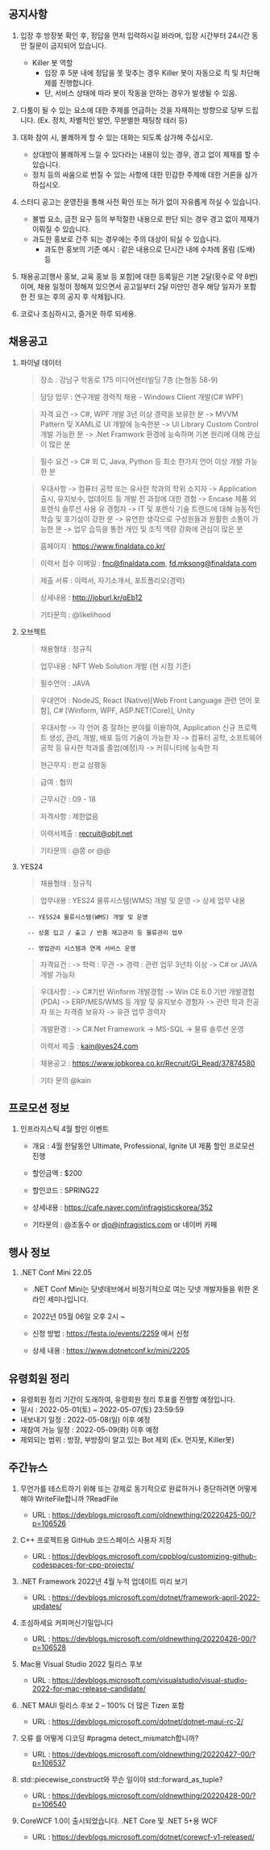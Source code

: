 ## 공지사항
1) 입장 후 방장봇 확인 후, 정답을 먼저 입력하시길 바라며, 입장 시간부터 24시간 동안 질문이 금지되어 있습니다.
   - Killer 봇 역할
        * 입장 후 5분 내에 정답을 못 맞추는 경우 Killer 봇이 자동으로 킥 및 차단해제를 진행합니다.
        * 단, 서비스 상태에 따라 봇이 작동을 안하는 경우가 발생될 수 있음.

2) 다툼이 될 수 있는 요소에 대한 주제를 언급하는 것을 자재하는 방향으로 당부 드립니다.
   (Ex. 정치, 차별적인 발언, 무분별한 채팅창 테러 등)

3) 대화 참여 시, 불쾌하게 할 수 있는 대화는 되도록 삼가해 주십시오.
    - 상대방이 불쾌하게 느낄 수 있다라는 내용이 있는 경우, 경고 없이 제재를 할 수 있습니다.
    - 정치 등의 싸움으로 번질 수 있는 사항에 대한 민감한 주제에 대한 거론을 삼가하십시오.

4) 스터디 공고는 운영진을 통해 사전 확인 또는 허가 없이 자유롭게 하실 수 있습니다.
    - 불법 요소, 금전 요구 등의 부적절한 내용으로 판단 되는 경우 경고 없이 제재가 이뤄질 수 있습니다.
    - 과도한 홍보로 간주 되는 경우에는 주의 대상이 되실 수 있습니다.
        * 과도한 홍보의 기준 예시 : 같은 내용으로 단시간 내에 수차례 올림 (도배) 등

5) 채용공고[행사 홍보, 교육 홍보 등 포함]에 대한 등록일은 기본 2달(횟수로 약 8번)이며,
   채용 일정이 정해져 있으면서 공고일부터 2달 미만인 경우 해당 일자가 포함한 전 또는 후의 공지 후 삭제됩니다.

6) 코로나 조심하시고, 즐거운 하루 되세용.

## 채용공고
1) 파이널 데이터

    > 장소 : 강남구 학동로 175 미디어센터빌딩 7층 (논형동 58-9)
    
    > 담당 업무 : 연구개발 경력직 채용 - Windows Client 개발(C# WPF)
    
    > 자격 요건
        -> C#, WPF 개발 3년 이상 경력을 보유한 분
        -> MVVM Pattern 및 XAML로 UI 개발에 능숙한분
        -> UI Library Custom Control 개발 가능한 분
        -> .Net Framwork 환경에 능숙하며 기본 원리에 대해 관심이 많은 분
    
    > 필수 요건
        -> C# 외 C, Java, Python 등 최소 한가지 언어 이상 개발 가능한 분
        
    > 우대사항
        -> 컴퓨터 공학 또는 유사한 학과의 학위 소지자
        -> Application 출시, 유지보수, 업데이트 등 개발 전 과정에 대한 경험
        -> Encase 제품 외 포렌식 솔루션 사용 유 경험자
        -> IT 및 포렌식 기술 트렌드에 대해 능동적인 학습 및 호기심이 강한 분
        -> 유연한 생각으로 구성원들과 원활한 소통이 가능한 분
        -> 업무 습득을 통한 개인 및 조직 역량 강화에 관심이 많은 분
    
   > 홈페이지 :  https://www.finaldata.co.kr/
   
   > 이력서 접수 이메일 :  fnc@finaldata.com, fd.mksong@finaldata.com
   
   > 제출 서류 : 이력서, 자기소개서, 포트폴리오(경력)

   > 상세내용 : http://joburl.kr/qEb12
   
   > 기타문의 : @likelihood
   
2) 오브젝트

   > 채용형태 : 정규직
  
   > 업무내용 : NFT Web Solution 개발 (현 시점 기준)
  
   > 필수언어 : JAVA
  
   > 우대언어 : NodeJS, React (Native)[Web Front Language 관련 언어 포함], C# [Winform, WPF, ASP.NET(Core)], Unity
  
   > 우대사항
       -> 각 언어 중 잘하는 분야를 이용하여, Application 신규 프로젝트 생성, 관리, 개발, 배포 등의 기술이 가능한 자
       -> 컴퓨터 공학, 소프트웨어 공학 등 유사한 학과를 졸업(예정)자
       -> 커뮤니티에 능숙한 자
  
   > 현근무지 : 판교 삼평동
  
   > 급여 : 협의
  
   > 근무시간 : 09 - 18
  
   > 자격사항 : 제한없음
   
   > 이력서제출 : recruit@objt.net
  
   > 기타문의 : @쫑 or @@
  
3) YES24

   > 채용형태 : 정규직

   > 업무내용 : YES24 물류시스템(WMS) 개발 및 운영
      -> 상세 업무 내용
        
         -- YESS24 물류시스템(WMS) 개발 및 운영
        
         -- 상품 입고 / 출고 / 반품 재고관리 등 물류관리 업무
        
         -- 영업관리 시스템과 연계 서비스 운영
  
   > 자격요건 :
      -> 학력 : 무관
      -> 경력 : 관련 업무 3년차 이상
      -> C# or JAVA 개발 가능자
    
   > 우대사항 :
      -> C#기반 Winform 개발경험
      -> Win CE 6.0 기반 개발경험(PDA)
      -> ERP/MES/WMS 등 개발 및 유지보수 경험자
      -> 관련 학과 전공자 또는 자격증 보유자
      -> 유관 업무 경력자
    
   > 개발환경 :
      -> C#.Net Framework
      -> MS-SQL
      -> 물류 솔루션 운영
    
   > 이력서 제출 : kain@yes24.com
  
   > 채용공고 : https://www.jobkorea.co.kr/Recruit/GI_Read/37874580
  
   > 기타 문의 @kain
  
## 프로모션 정보
1) 인프라지스틱 4월 할인 이벤트

   - 개요 : 4월 한달동안 Ultimate, Professional, Ignite UI 제품 할인 프로모션 진행
  
   - 할인금액 : $200
  
   - 할인코드 : SPRING22
  
   - 상세내용 : https://cafe.naver.com/infragisticskorea/352
  
   - 기타문의 : @조동수 or djo@infragistics.com or 네이버 카페
  
##  행사 정보
1) .NET Conf Mini 22.05

    - .NET Conf Mini는 닷넷데브에서 비정기적으로 여는 닷넷 개발자들을 위한 온라인 세미나입니다.

    - 2022년 05월 06일 오후 2시 ~

    - 신청 방법 : https://festa.io/events/2259 에서 신청

    - 상세 내용 : https://www.dotnetconf.kr/mini/2205

## 유령회원 정리
  - 유령회원 정리 기간이 도래하여, 유령회원 정리 투표를 진행할 예정입니다.
  - 일시 : 2022-05-01(토) ~ 2022-05-07(토) 23:59:59
  - 내보내기 일정 : 2022-05-08(일) 이후 예정
  - 재참여 가능 일정 : 2022-05-09(화) 이후 예정
  - 제외되는 범위 : 방장, 부방장이 알고 있는 Bot 제외 (Ex. 먼지봇, Killer봇)

## 주간뉴스
1) 무언가를 테스트하기 위해 또는 강제로 동기적으로 완료하거나 중단하려면 어떻게 해야 WriteFile합니까 ?ReadFile
    - URL : https://devblogs.microsoft.com/oldnewthing/20220425-00/?p=106526

2) C++ 프로젝트용 GitHub 코드스페이스 사용자 지정
    - URL : https://devblogs.microsoft.com/cppblog/customizing-github-codespaces-for-cpp-projects/
    
3) .NET Framework 2022년 4월 누적 업데이트 미리 보기
    - URL : https://devblogs.microsoft.com/dotnet/framework-april-2022-updates/

4) 조심하세요 커피머신기밀입니다
    - URL : https://devblogs.microsoft.com/oldnewthing/20220426-00/?p=106528

5) Mac용 Visual Studio 2022 릴리스 후보
    - URL : https://devblogs.microsoft.com/visualstudio/visual-studio-2022-for-mac-release-candidate/

6) .NET MAUI 릴리스 후보 2 – 100% 더 많은 Tizen 포함
    - URL : https://devblogs.microsoft.com/dotnet/dotnet-maui-rc-2/
    
7) 오류 를 어떻게 디코딩 #pragma detect_mismatch합니까?
    - URL : https://devblogs.microsoft.com/oldnewthing/20220427-00/?p=106537

8) std::piecewise_construct와 무슨 일이야 std::forward_as_tuple?
    - URL : https://devblogs.microsoft.com/oldnewthing/20220428-00/?p=106540

9) CoreWCF 1.0이 출시되었습니다. .NET Core 및 .NET 5+용 WCF
    - URL : https://devblogs.microsoft.com/dotnet/corewcf-v1-released/
